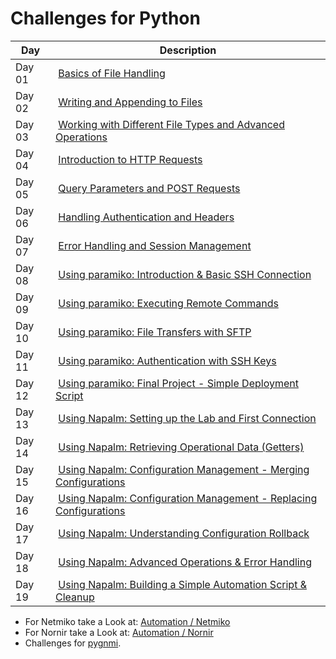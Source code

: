 # Challenges for Python

| Day | Description |
| ----- | ----- |
| Day 01 | [Basics of File Handling](/Topics/Programming/Python/Challenges/Day01.md) |
| Day 02 | [Writing and Appending to Files](/Topics/Programming/Python/Challenges/Day02.md) |
| Day 03 | [Working with Different File Types and Advanced Operations](/Topics/Programming/Python/Challenges/Day03.md) |
| Day 04 | [Introduction to HTTP Requests](/Topics/Programming/Python/Challenges/Day04.md) |
| Day 05 | [Query Parameters and POST Requests](/Topics/Programming/Python/Challenges/Day05.md) |
| Day 06 | [Handling Authentication and Headers](/Topics/Programming/Python/Challenges/Day06.md) |
| Day 07 | [Error Handling and Session Management](/Topics/Programming/Python/Challenges/Day07.md) |
| Day 08 | [Using paramiko: Introduction & Basic SSH Connection](/Topics/Programming/Python/Challenges/Day08.md) |
| Day 09 | [Using paramiko: Executing Remote Commands ](/Topics/Programming/Python/Challenges/Day09.md) |
| Day 10 | [Using paramiko: File Transfers with SFTP](/Topics/Programming/Python/Challenges/Day10.md) |
| Day 11 | [Using paramiko: Authentication with SSH Keys](/Topics/Programming/Python/Challenges/Day11.md) |
| Day 12 | [Using paramiko: Final Project - Simple Deployment Script](/Topics/Programming/Python/Challenges/Day12.md) |
| Day 13 | [Using Napalm: Setting up the Lab and First Connection](/Topics/Programming/Python/Challenges/Day13.md) |
| Day 14 | [Using Napalm: Retrieving Operational Data (Getters)](/Topics/Programming/Python/Challenges/Day14.md) |
| Day 15 | [Using Napalm: Configuration Management - Merging Configurations](/Topics/Programming/Python/Challenges/Day15.md) |
| Day 16 | [Using Napalm: Configuration Management - Replacing Configurations](/Topics/Programming/Python/Challenges/Day16.md) |
| Day 17 | [Using Napalm: Understanding Configuration Rollback](/Topics/Programming/Python/Challenges/Day17.md) |
| Day 18 | [Using Napalm: Advanced Operations & Error Handling](/Topics/Programming/Python/Challenges/Day18.md) |
| Day 19 | [Using Napalm: Building a Simple Automation Script & Cleanup](/Topics/Programming/Python/Challenges/Day19.md) |

* For Netmiko take a Look at: [Automation / Netmiko](/Topics/Automation/Day-1.md)
* For Nornir take a Look at: [Automation / Nornir](/Topics/Automation/Day-3.md)
* Challenges for [pygnmi](/Topics/Programming/Python/Challenges/pygnmi/readme.md).

